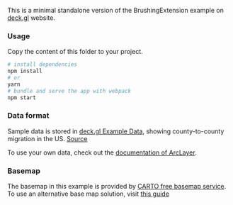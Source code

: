 This is a minimal standalone version of the BrushingExtension example
on [deck.gl](http://deck.gl) website.

### Usage

Copy the content of this folder to your project. 


```bash
# install dependencies
npm install
# or
yarn
# bundle and serve the app with webpack
npm start
```

### Data format

Sample data is stored in [deck.gl Example Data](https://github.com/visgl/deck.gl-data/tree/master/examples/arc), showing county-to-county migration in the US. [Source](http://www.census.gov)

To use your own data, check out
the [documentation of ArcLayer](../../../docs/api-reference/layers/arc-layer.md).

### Basemap

The basemap in this example is provided by [CARTO free basemap service](https://carto.com/basemaps). To use an alternative base map solution, visit [this guide](https://deck.gl/docs/get-started/using-with-map#using-other-basemap-services)
